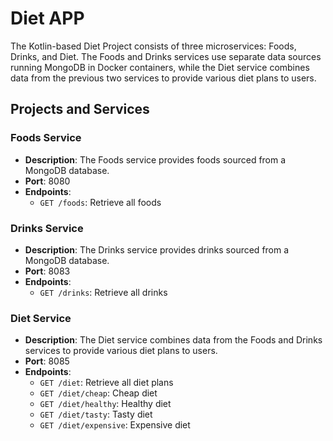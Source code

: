 # Diet APP
The Kotlin-based Diet Project consists of three microservices: Foods, Drinks, and Diet. The Foods and Drinks services use separate data sources running MongoDB in Docker containers, while the Diet service combines data from the previous two services to provide various diet plans to users.

## Projects and Services

### Foods Service

- **Description**: The Foods service provides foods sourced from a MongoDB database.
- **Port**: 8080
- **Endpoints**:
  - `GET /foods`: Retrieve all foods

### Drinks Service

- **Description**: The Drinks service provides drinks sourced from a MongoDB database.
- **Port**: 8083
- **Endpoints**:
  - `GET /drinks`: Retrieve all drinks

### Diet Service

- **Description**: The Diet service combines data from the Foods and Drinks services to provide various diet plans to users.
- **Port**: 8085
- **Endpoints**:
  - `GET /diet`: Retrieve all diet plans
  - `GET /diet/cheap`: Cheap diet
  - `GET /diet/healthy`: Healthy diet
  - `GET /diet/tasty`: Tasty diet
  - `GET /diet/expensive`: Expensive diet
